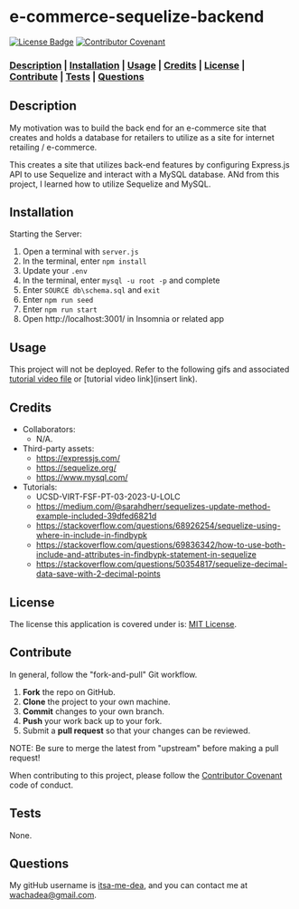 # e-commerce-sequelize-backend

[![License Badge](https://img.shields.io/badge/license-MIT%20License-green?style=for-the-badge&logo=appveyor)](https://mit-license.org/)
[![Contributor Covenant](https://img.shields.io/badge/Contributor%20Covenant-2.1-4baaaa.svg?style=for-the-badge&logo=appveyor)](https://www.contributor-covenant.org/version/2/1/code_of_conduct/)

### **[Description](#description) | [Installation](#installation) | [Usage](#usage) | [Credits](#credits) | [License](#license) | [Contribute](#contribute) | [Tests](#tests) | [Questions](#questions)**

## Description

My motivation was to build the back end for an e-commerce site that creates and holds a database for retailers to utilize as a site for internet retailing / e-commerce. 

This creates a site that utilizes back-end features by configuring Express.js API to use Sequelize and interact with a MySQL database. ANd from this project, I learned how to utilize Sequelize and MySQL.

## Installation

Starting the Server:
1. Open a terminal with `server.js`
2. In the terminal, enter `npm install`
3. Update your `.env`
4. In the terminal, enter `mysql -u root -p` and complete
5. Enter `SOURCE db\schema.sql` and `exit`
6. Enter `npm run seed`
7. Enter `npm run start`
8. Open http://localhost:3001/ in Insomnia or related app

## Usage

This project will not be deployed. Refer to the following gifs and associated [tutorial video file](./Assets) or [tutorial video link](insert link).

<!-- 
The following animation shows the application's GET routes to return all categories, all products, and all tags being tested in Insomnia:

![In Insomnia, the user tests “GET tags,” “GET Categories,” and “GET All Products.”.](./Assets/13-orm-homework-demo-01.gif)

The following animation shows the application's GET routes to return a single category, a single product, and a single tag being tested in Insomnia:

![In Insomnia, the user tests “GET tag by id,” “GET Category by ID,” and “GET One Product.”](./Assets/13-orm-homework-demo-02.gif)

The following animation shows the application's POST, PUT, and DELETE routes for categories being tested in Insomnia:

![In Insomnia, the user tests “DELETE Category by ID,” “CREATE Category,” and “UPDATE Category.”](./Assets/13-orm-homework-demo-03.gif)

Your walkthrough video should also show the POST, PUT, and DELETE routes for products and tags being tested in Insomnia.
 -->

## Credits

- Collaborators: 
  - N/A.
- Third-party assets: 
  - https://expressjs.com/
  - https://sequelize.org/
  - https://www.mysql.com/
- Tutorials: 
  - UCSD-VIRT-FSF-PT-03-2023-U-LOLC
  - https://medium.com/@sarahdherr/sequelizes-update-method-example-included-39dfed6821d
  - https://stackoverflow.com/questions/68926254/sequelize-using-where-in-include-in-findbypk
  - https://stackoverflow.com/questions/69836342/how-to-use-both-include-and-attributes-in-findbypk-statement-in-sequelize
  - https://stackoverflow.com/questions/50354817/sequelize-decimal-data-save-with-2-decimal-points



## License

 The license this application is covered under is: [MIT License](https://mit-license.org/).

## Contribute

In general, follow the "fork-and-pull" Git workflow.

  1. **Fork** the repo on GitHub.
  2. **Clone** the project to your own machine.
  3. **Commit** changes to your own branch.
  4. **Push** your work back up to your fork.
  5. Submit a **pull request** so that your changes can be reviewed.
    
  NOTE: Be sure to merge the latest from "upstream" before making a pull request!
  
  When contributing to this project, please follow the [Contributor Covenant](https://www.contributor-covenant.org/version/2/1/code_of_conduct/) code of conduct.

## Tests

None.

## Questions

My gitHub username is [itsa-me-dea](https://github.com/itsa-me-dea), and you can contact me at wachadea@gmail.com.
